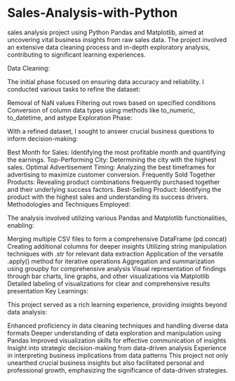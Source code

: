 # Sales-Analysis-with-Python


sales analysis project using Python Pandas and Matplotlib, aimed at uncovering vital business insights from raw sales data. The project involved an extensive data cleaning process and in-depth exploratory analysis, contributing to significant learning experiences.

Data Cleaning:

The initial phase focused on ensuring data accuracy and reliability. I conducted various tasks to refine the dataset:

Removal of NaN values
Filtering out rows based on specified conditions
Conversion of column data types using methods like to_numeric, to_datetime, and astype
Exploration Phase:

With a refined dataset, I sought to answer crucial business questions to inform decision-making:

Best Month for Sales: Identifying the most profitable month and quantifying the earnings.
Top-Performing City: Determining the city with the highest sales.
Optimal Advertisement Timing: Analyzing the best timeframes for advertising to maximize customer conversion.
Frequently Sold Together Products: Revealing product combinations frequently purchased together and their underlying success factors.
Best-Selling Product: Identifying the product with the highest sales and understanding its success drivers.
Methodologies and Techniques Employed:

The analysis involved utilizing various Pandas and Matplotlib functionalities, enabling:

Merging multiple CSV files to form a comprehensive DataFrame (pd.concat)
Creating additional columns for deeper insights
Utilizing string manipulation techniques with .str for relevant data extraction
Application of the versatile .apply() method for iterative operations
Aggregation and summarization using groupby for comprehensive analysis
Visual representation of findings through bar charts, line graphs, and other visualizations via Matplotlib
Detailed labeling of visualizations for clear and comprehensive results presentation
Key Learnings:

This project served as a rich learning experience, providing insights beyond data analysis:

Enhanced proficiency in data cleaning techniques and handling diverse data formats
Deeper understanding of data exploration and manipulation using Pandas
Improved visualization skills for effective communication of insights
Insight into strategic decision-making from data-driven analysis
Experience in interpreting business implications from data patterns This project not only unearthed crucial business insights but also facilitated personal and professional growth, emphasizing the significance of data-driven strategies.
